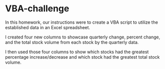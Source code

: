 # VBA-challenge

In this homework, our instructions were to create a VBA script to utilize the established data in an Excel spreadsheet.

I created four new columns to showcase quarterly change, percent change, and the total stock volume from each stock by the quarterly data.

I then used those four columns to show which stocks had the greatest percentage increase/decrease and which stock had the greatest total stock volume.